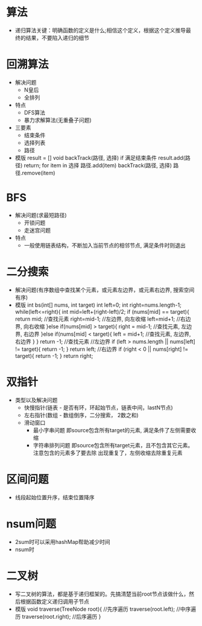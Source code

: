 # 算法
* 递归算法关键：明确函数的定义是什么;相信这个定义，根据这个定义推导最终的结果，不要陷入递归的细节

# 回溯算法

* 解决问题
    * N皇后
    * 全排列
* 特点
    * DFS算法
    * 暴力求解算法(无重叠子问题)
* 三要素
    * 结束条件
    * 选择列表
    * 路径
* 模版 result = []
  void backTrack(路径, 选择)
  if 满足结束条件 result.add(路径)
  return; for item in 选择 路径.add(item)
  backTrack(路径, 选择)
  路径.remove(item)

# BFS

* 解决问题(求最短路径)
    * 开锁问题
    * 走迷宫问题
* 特点
    * 一般使用链表结构，不断加入当前节点的相邻节点, 满足条件时则退出

# 二分搜索

* 解决问题(有序数组中查找某个元素，或元素左边界，或元素右边界, 搜索空间有序)
* 模版 int bs(int[] nums, int target)
        int left=0; 
        int right=nums.length-1; 
        while(left<=right){ 
            int mid=left+(right-left)/2; 
            if (nums[mid] == target){ 
                return mid;  //查找元素 
                right=mid-1; //左边界, 向左收缩 
                left=mid+1;  //右边界, 向右收缩 
            }else if(nums[mid] > target){ 
                right = mid-1; //查找元素, 左边界, 右边界 
            }else if(nums[mid] < target){ 
                left = mid+1; //查找元素, 左边界, 右边界 
            } 
        } 
        return -1; //查找元素 
        //左边界 
        if (left > nums.length || nums[left] != target){ 
            return -1; 
        } 
        return left; 
        //右边界 
        if (right < 0 || nums[right] != target){ 
            return -1; 
        } 
        return right;

# 双指针
* 类型以及解决问题
    * 快慢指针(链表 - 是否有环，环起始节点，链表中间，lastN节点)
    * 左右指针(数组 - 数组倒序，二分搜索， 2数之和)
    * 滑动窗口
        * 最小字串问题 即source包含所有target的元素, 满足条件了左侧需要收缩
        * 字符串排列问题 即source包含所有target元素，且不包含其它元素。 注意包含的元素多了要去除 出现重复了，左侧收缩去除重复元素

# 区间问题

* 线段起始位置升序，结束位置降序

# nsum问题

* 2sum时可以采用hashMap帮助减少时间
* nsum时

# 二叉树

* 写二叉树的算法，都是基于递归框架的。先搞清楚当前root节点该做什么，然后根据函数定义递归调用子节点
* 模版 void traverse(TreeNode root){ 
        //先序遍历 
        traverse(root.left); 
        //中序遍历 
        traverse(root.right); 
        //后序遍历 
      }
    


    
    